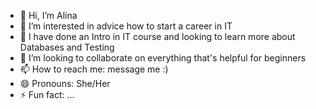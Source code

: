 - 👋 Hi, I’m Alina
- 👀 I’m interested in advice how to start a career in IT
- 🌱 I have done an Intro in IT course and looking to learn more about Databases and Testing
- 💞️ I’m looking to collaborate on everything that's helpful for beginners
- 📫 How to reach me: message me :)
- 😄 Pronouns: She/Her
- ⚡ Fun fact: ...

<!---
Larialimo/Larialimo is a ✨ special ✨ repository because its `README.md` (this file) appears on your GitHub profile.
You can click the Preview link to take a look at your changes.
--->
